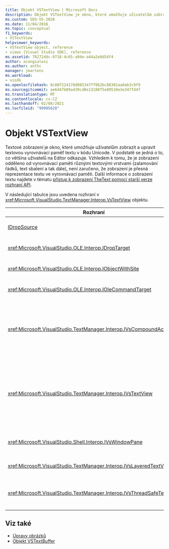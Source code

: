 ```yaml
---
title: Objekt VSTextView | Microsoft Docs
description: Objekt VSTextView je okno, které umožňuje uživatelům zobrazit a upravit textovou vyrovnávací paměť textu v kódu Unicode.
ms.custom: SEO-VS-2020
ms.date: 11/04/2016
ms.topic: conceptual
f1_keywords:
- VSTextView
helpviewer_keywords:
- VSTextView object, reference
- views [Visual Studio SDK], reference
ms.assetid: 78272ddc-9718-4c65-a94e-a44a2e8d54f4
author: acangialosi
ms.author: anthc
manager: jmartens
ms.workload:
- vssdk
ms.openlocfilehash: 8c80f224170d085347ff962bc88301aa0ab3c9f9
ms.sourcegitcommit: ae6d47b09a439cd0e13180f5e89510e3e347fd47
ms.translationtype: MT
ms.contentlocale: cs-CZ
ms.lasthandoff: 02/08/2021
ms.locfileid: "99905628"
---
```

# <a name="vstextview-object"></a>Objekt VSTextView

Textové zobrazení je okno, které umožňuje uživatelům zobrazit a upravit textovou vyrovnávací paměť textu v kódu Unicode. V podstatě se jedná o to, co většina uživatelů na Editor odkazuje. Vzhledem k tomu, že je zobrazení odděleno od vyrovnávací paměti různými textovými vrstvami (zalamování řádků, text sbalení a tak dále), není zaručeno, že zobrazení je přesná reprezentace textu ve vyrovnávací paměti. Další informace o zobrazení textu najdete v tématu [přístup k zobrazení TheText pomocí starší verze rozhraní API](/previous-versions/visualstudio/visual-studio-2015/extensibility/accessing-thetext-view-by-using-the-legacy-api?preserve-view=true&view=vs-2015).

V následující tabulce jsou uvedena rozhraní v <xref:Microsoft.VisualStudio.TextManager.Interop.VsTextView> objektu.

|Rozhraní|Description|
|---------------|-----------------|
|[IDropSource](/windows/desktop/api/oleidl/nn-oleidl-idropsource)|Standardní rozhraní OLE.|
|<xref:Microsoft.VisualStudio.OLE.Interop.IDropTarget>|Standardní rozhraní OLE.|
|<xref:Microsoft.VisualStudio.OLE.Interop.IObjectWithSite>|Standardní rozhraní OLE.|
|<xref:Microsoft.VisualStudio.OLE.Interop.IOleCommandTarget>|Standardní rozhraní OLE.|
|<xref:Microsoft.VisualStudio.TextManager.Interop.IVsCompoundAction>|Umožňuje vytváření složených akcí (tj. akcí, které jsou seskupeny v jedné jednotce zpět/znovu).|
|<xref:Microsoft.VisualStudio.TextManager.Interop.IVsTextView>|Poskytuje základní metody pro správu a přístup k zobrazení. `IVsTextView` není bezpečný pro přístup z více vláken.|
|<xref:Microsoft.VisualStudio.Shell.Interop.IVsWindowPane>|Vytvoří a spravuje podokno okna.|
|<xref:Microsoft.VisualStudio.TextManager.Interop.IVsLayeredTextView>|Komunikuje s vrstvami textu.|
|<xref:Microsoft.VisualStudio.TextManager.Interop.IVsThreadSafeTextView>|Provádí operace v zobrazení z jiného vlákna.|

## <a name="see-also"></a>Viz také

- [Úpravy obrázků](https://www.microsoft.com/download/details.aspx?id=55984)
- [Objekt VSTextBuffer](../extensibility/vstextbuffer-object.md)